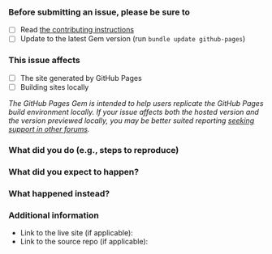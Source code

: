 ### Before submitting an issue, please be sure to

- [ ] Read [the contributing instructions](https://github.com/github/pages-gem/blob/master/docs/CONTRIBUTING.md#contributing-to-the-github-pages-gem)
- [ ] Update to the latest Gem version (run `bundle update github-pages`)

### This issue affects

- [ ] The site generated by GitHub Pages
- [ ] Building sites locally

*The GitHub Pages Gem is intended to help users replicate the GitHub Pages build environment locally. If your issue affects both the hosted version and the version previewed locally, you may be better suited reporting [seeking support in other forums](https://github.com/github/pages-gem/blob/master/docs/SUPPORT.md).*

### What did you do (e.g., steps to reproduce)

### What did you expect to happen?

### What happened instead?

### Additional information

* Link to the live site (if applicable):
* Link to the source repo (if applicable):
